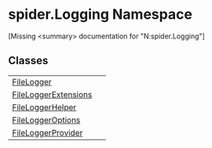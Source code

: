 # spider.Logging Namespace


\[Missing &lt;summary&gt; documentation for "N:spider.Logging"\]



## Classes
<table>
<tr>
<td><a href="637e0691-807b-2918-089f-12ea2e5af9a7">FileLogger</a></td>
<td> </td></tr>
<tr>
<td><a href="4cf6d2d2-b4f7-ecb4-952b-dc422a1702da">FileLoggerExtensions</a></td>
<td> </td></tr>
<tr>
<td><a href="0559c703-73ef-5b8f-000c-84196467e8e3">FileLoggerHelper</a></td>
<td> </td></tr>
<tr>
<td><a href="aae96a07-0020-9368-31ce-01657699b359">FileLoggerOptions</a></td>
<td> </td></tr>
<tr>
<td><a href="766254ba-0650-100f-fc12-5c57425cae26">FileLoggerProvider</a></td>
<td> </td></tr>
</table>